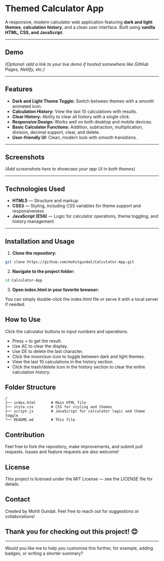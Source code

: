 # Themed Calculator App

A responsive, modern calculator web application featuring **dark and light themes**, **calculation history**, and a clean user interface. Built using **vanilla HTML, CSS, and JavaScript**.

---

## Demo

*(Optional: add a link to your live demo if hosted somewhere like GitHub Pages, Netlify, etc.)*

---

## Features

- **Dark and Light Theme Toggle:** Switch between themes with a smooth animated icon.
- **Calculation History:** View the last 10 calculations with results.
- **Clear History:** Ability to clear all history with a single click.
- **Responsive Design:** Works well on both desktop and mobile devices.
- **Basic Calculator Functions:** Addition, subtraction, multiplication, division, decimal support, clear, and delete.
- **User-friendly UI:** Clean, modern look with smooth transitions.

---

## Screenshots

*(Add screenshots here to showcase your app UI in both themes)*

---

## Technologies Used

- **HTML5** — Structure and markup
- **CSS3** — Styling, including CSS variables for theme support and responsiveness
- **JavaScript (ES6)** — Logic for calculator operations, theme toggling, and history management

---

## Installation and Usage

1. **Clone the repository:**

```bash
git clone https://github.com/mohitgundal/Calculator-App.git
```


2. **Navigate to the project folder:**

```bash
cd Calculator-App
```


3. **Open index.html in your favorite browser:**

You can simply double-click the index.html file or serve it with a local server if needed.



## How to Use
Click the calculator buttons to input numbers and operations.

- Press = to get the result.
- Use AC to clear the display.
- Use DE to delete the last character.
- Click the moon/sun icon to toggle between dark and light themes.
- View the last 10 calculations in the history section.
- Click the trash/delete icon in the history section to clear the entire calculation history.


## Folder Structure
```plaintext
/
├── index.html       # Main HTML file
├── style.css        # CSS for styling and themes
├── script.js        # JavaScript for calculator logic and theme toggle
└── README.md        # This file
```

## Contribution
Feel free to fork the repository, make improvements, and submit pull requests. Issues and feature requests are also welcome!


## License
This project is licensed under the MIT License — see the LICENSE file for details.


## Contact
Created by Mohit Gundal. Feel free to reach out for suggestions or collaborations!


## Thank you for checking out this project! 😊
---

Would you like me to help you customize this further, for example, adding badges, or writing a shorter summary?


